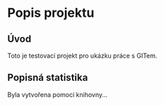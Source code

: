 # Popis projektu

## Úvod

Toto je testovací projekt pro ukázku 
práce s GITem.

## Popisná statistika

Byla vytvořena pomocí knihovny...